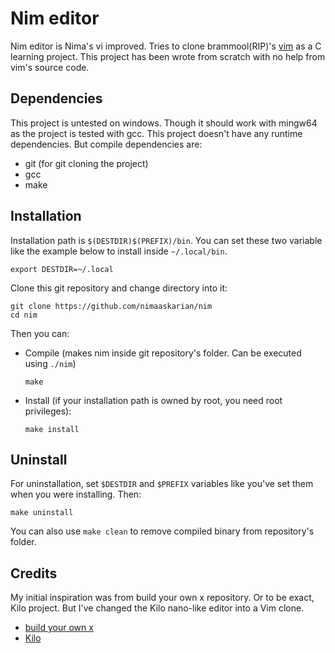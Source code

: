 # Nim editor
Nim editor is Nima's vi improved. Tries to clone brammool(RIP)'s [vim](https://github.com/vim/vim) as a C learning project. This project has been wrote from scratch with no help from vim's source code.

## Dependencies
This project is untested on windows. Though it should work with mingw64 as the project is tested with gcc. This project doesn't have any runtime dependencies. But compile dependencies are:
- git (for git cloning the project)
- gcc
- make

## Installation
Installation path is `$(DESTDIR)$(PREFIX)/bin`. You can set these two variable like the example below to install inside `~/.local/bin`.  
```
export DESTDIR=~/.local
```
Clone this git repository and change directory into it:  
```
git clone https://github.com/nimaaskarian/nim
cd nim
```
Then you can:
- Compile (makes nim inside git repository's folder. Can be executed using `./nim`)
  ```
  make
  ```
- Install (if your installation path is owned by root, you need root privileges):
  ```
  make install
  ```

## Uninstall
For uninstallation, set `$DESTDIR` and `$PREFIX` variables like you've set them when you were installing. Then:  
```
make uninstall
```
You can also use `make clean` to remove compiled binary from repository's folder.

## Credits
My initial inspiration was from build your own x repository. Or to be exact, Kilo project. But I've changed the Kilo nano-like editor into a Vim clone. 
- [build your own x](https://github.com/codecrafters-io/build-your-own-x)
- [Kilo](https://viewsourcecode.org/snaptoken/kilo/)

